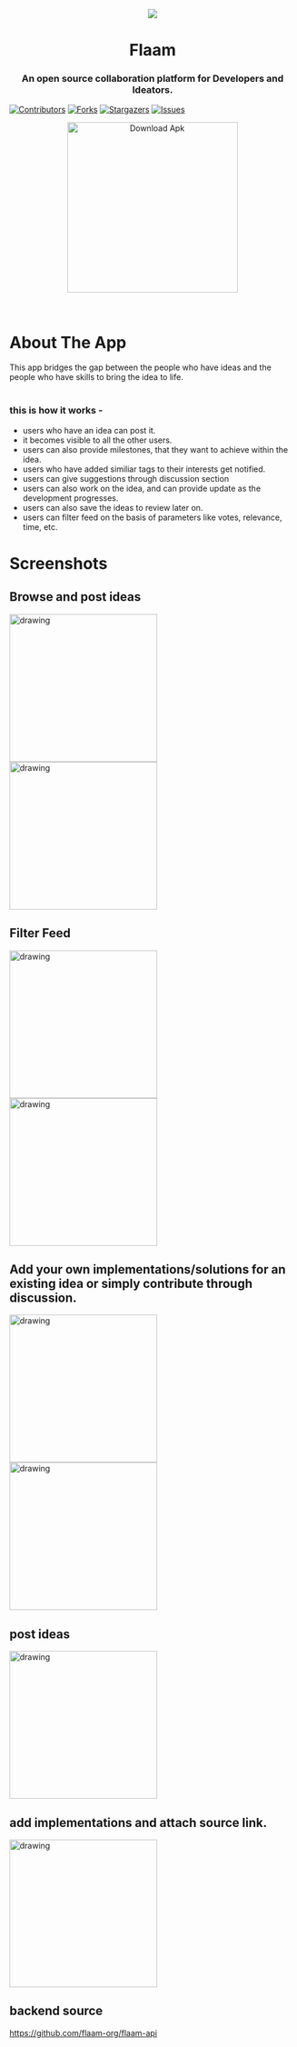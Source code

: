 
<p align = "center"><img src="https://imgur.com/Pgx05dn.png"></p>

<h1 align="center"> Flaam</h1>

<h3 align="center">
An open source collaboration platform for Developers and Ideators.
</h3>


[![Contributors][contributors-shield]][contributors-url]
[![Forks][forks-shield]][forks-url]
[![Stargazers][stars-shield]][stars-url]
[![Issues][issues-shield]][issues-url]


<p align="center"><a href="https://github.com/flaam-org/flaam-android/releases/download/continuous/app-debug.apk"><img src="https://imgur.com/fsKjoYf.png" alt="Download Apk" style="width:300px;"></a>
</p>
</br>

# About The App

This app bridges the gap between the people who have ideas and the people who have skills to bring the idea to life.</br>
</br>
### this is how it works -

* users who have an idea can post it.
* it becomes visible to all the other users.
* users can also provide milestones, that they want to achieve within the idea.
* users who have added similiar tags to their interests get notified.
* users can give suggestions through discussion section
* users can also work on the idea, and can provide update as the development progresses.
* users can also save the ideas to review later on.
* users can filter feed on the basis of parameters like votes, relevance, time, etc.





# Screenshots
## Browse and post ideas
<p float="left">
<img src="https://imgur.com/7pSG9zV.png" alt="drawing" width="260"/>
<img src="https://imgur.com/5ue36tx.png" alt="drawing" width="260"/>
</p>


## Filter Feed
<img src="https://imgur.com/tPLDjrH.png" alt="drawing" width="260"/>
<img src="https://imgur.com/4AP6k4E.gif" alt="drawing" width="260">

## Add your own implementations/solutions for an existing idea or simply contribute through discussion.

<p float="left">
<img src="https://imgur.com/wOnO7gj.png" alt="drawing" width="260"/>
<img src="https://imgur.com/st1xDMw.png" alt="drawing" width="260"/>
</p>

## post ideas
<p float="left">
<img src="https://imgur.com/0m0cg9l.png" alt="drawing" width="260"/>
</p>

## add implementations and attach source link.
<p float="left">
<img src="https://imgur.com/Jd0Mifp.png" alt="drawing" width="260"/>

## backend source
https://github.com/flaam-org/flaam-api


[contributors-shield]: https://img.shields.io/github/contributors/flaam-org/flaam-android.svg?style=for-the-badge
[contributors-url]: https://github.com/flaam-org/flaam-android/graphs/contributors
[forks-shield]: https://img.shields.io/github/forks/flaam-org/flaam-android.svg?style=for-the-badge
[forks-url]: https://github.com/flaam-org/flaam-android/network/members
[stars-shield]: https://img.shields.io/github/stars/flaam-org/flaam-android.svg?style=for-the-badge
[stars-url]: https://github.com/flaam-org/flaam-android/stargazers
[issues-shield]: https://img.shields.io/github/issues/flaam-org/flaam-android.svg?style=for-the-badge
[issues-url]: https://github.com/flaam-org/flaam-android/issues
[license-shield]: https://img.shields.io/github/license/flaam-org/flaam-android.svg?style=for-the-badge
[license-url]: https://github.com/flaam-org/flaam-android/blob/master/LICENSE.txt